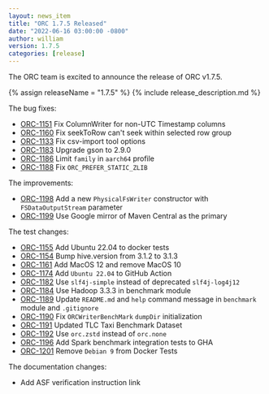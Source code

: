 ```yaml
---
layout: news_item
title: "ORC 1.7.5 Released"
date: "2022-06-16 03:00:00 -0800"
author: william
version: 1.7.5
categories: [release]
---
```


The ORC team is excited to announce the release of ORC v1.7.5.

{% assign releaseName = "1.7.5" %}
{% include release_description.md %}

The bug fixes:
- [ORC-1151]({{site.jira}}/ORC-1151) Fix ColumnWriter for non-UTC Timestamp columns
- [ORC-1160]({{site.jira}}/ORC-1160) Fix seekToRow can't seek within selected row group
- [ORC-1133]({{site.jira}}/ORC-1133) Fix csv-import tool options
- [ORC-1183]({{site.jira}}/ORC-1183) Upgrade gson to 2.9.0
- [ORC-1186]({{site.jira}}/ORC-1186) Limit `family` in `aarch64` profile
- [ORC-1188]({{site.jira}}/ORC-1188) Fix `ORC_PREFER_STATIC_ZLIB`

The improvements:
- [ORC-1198]({{site.jira}}/ORC-1198) Add a new `PhysicalFsWriter` constructor with `FSDataOutputStream` parameter
- [ORC-1199]({{site.jira}}/ORC-1199) Use Google mirror of Maven Central as the primary

The test changes:
- [ORC-1155]({{site.jira}}/ORC-1155) Add Ubuntu 22.04 to docker tests
- [ORC-1154]({{site.jira}}/ORC-1154) Bump hive.version from 3.1.2 to 3.1.3
- [ORC-1161]({{site.jira}}/ORC-1161) Add MacOS 12 and remove MacOS 10
- [ORC-1174]({{site.jira}}/ORC-1174) Add `Ubuntu 22.04` to GitHub Action
- [ORC-1182]({{site.jira}}/ORC-1182) Use `slf4j-simple` instead of deprecated `slf4j-log4j12`
- [ORC-1184]({{site.jira}}/ORC-1184) Use Hadoop 3.3.3 in benchmark module
- [ORC-1189]({{site.jira}}/ORC-1189) Update `README.md` and `help` command message in `benchmark` module and `.gitignore`
- [ORC-1190]({{site.jira}}/ORC-1190) Fix `ORCWriterBenchMark` `dumpDir` initialization
- [ORC-1191]({{site.jira}}/ORC-1191) Updated TLC Taxi Benchmark Dataset
- [ORC-1192]({{site.jira}}/ORC-1192) Use `orc.zstd` instead of `orc.none`
- [ORC-1196]({{site.jira}}/ORC-1196) Add Spark benchmark integration tests to GHA
- [ORC-1201]({{site.jira}}/ORC-1201) Remove `Debian 9` from Docker Tests

The documentation changes:
- Add ASF verification instruction link